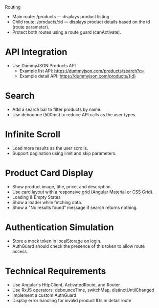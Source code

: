 Routing
 - Main route: /products — displays product listing.
 - Child route: /products/:id — displays product details based on the id (route parameter).
 - Protect both routes using a route guard (canActivate).
 #  API Integration
 - Use DummyJSON Products API
	- Example list API: https://dummyjson.com/products/search?q=
	- Example detail API: https://dummyjson.com/products/{id}
 # Search
 - Add a search bar to filter products by name.
 - Use debounce (500ms) to reduce API calls as the user types.
 # Infinite Scroll
 - Load more results as the user scrolls.
 - Support pagination using limit and skip parameters.
 # Product Card Display
 - Show product image, title, price, and description.
 - Use card layout with a responsive grid (Angular Material or CSS Grid).
 -  Loading & Empty States
 - Show a loader while fetching data.
 - Show a "No results found" message if search returns nothing.
 # Authentication Simulation
 - Store a mock token in localStorage on login.
 - AuthGuard should check the presence of this token to allow route access.
# Technical Requirements
 - Use Angular's HttpClient, ActivatedRoute, and Router
 - Use RxJS operators: debounceTime, switchMap, distinctUntilChanged
 - Implement a custom AuthGuard
 - Display error handling for invalid product IDs in detail route
